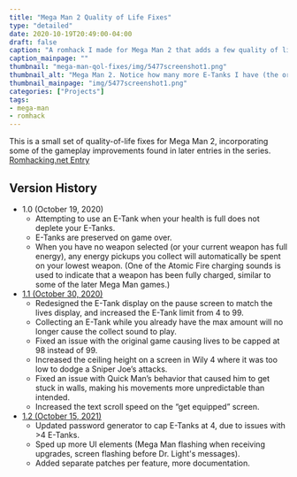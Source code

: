 ```yaml
---
title: "Mega Man 2 Quality of Life Fixes"
type: "detailed"
date: 2020-10-19T20:49:00-04:00
draft: false
caption: "A romhack I made for Mega Man 2 that adds a few quality of life improvements, including a recreation of the Energy Balancer feature, a fix for Quick Man's AI, an increased E-Tank cap, and more."
caption_mainpage: ""
thumbnail: "mega-man-qol-fixes/img/5477screenshot1.png"
thumbnail_alt: "Mega Man 2. Notice how many more E-Tanks I have (the original was limited to 4 and displayed them differently)."
thumbnail_mainpage: "img/5477screenshot1.png"
categories: ["Projects"]
tags:
- mega-man
- romhack
---
```


This is a small set of quality-of-life fixes for Mega Man 2, incorporating some of the gameplay improvements found in later entries in the series.  
[Romhacking.net Entry](https://www.romhacking.net/hacks/5477/)

## Version History

- 1.0 (October 19, 2020)
  - Attempting to use an E-Tank when your health is full does not deplete your E-Tanks.
  - E-Tanks are preserved on game over.
  - When you have no weapon selected (or your current weapon has full energy), any energy pickups you collect will automatically be spent on your lowest weapon. (One of the Atomic Fire charging sounds is used to indicate that a weapon has been fully charged, similar to some of the later Mega Man games.)
- [1.1 (October 30, 2020)](zip/megaman2_qol_1_1.zip)
  - Redesigned the E-Tank display on the pause screen to match the lives display, and increased the E-Tank limit from 4 to 99.
  - Collecting an E-Tank while you already have the max amount will no longer cause the collect sound to play.
  - Fixed an issue with the original game causing lives to be capped at 98 instead of 99.
  - Increased the ceiling height on a screen in Wily 4 where it was too low to dodge a Sniper Joe’s attacks.
  - Fixed an issue with Quick Man’s behavior that caused him to get stuck in walls, making his movements more unpredictable than intended.
  - Increased the text scroll speed on the “get equipped” screen.
- [1.2 (October 15, 2021)](/zip/megaman2_qol_1_2.zip)
  - Updated password generator to cap E-Tanks at 4, due to issues with >4 E-Tanks.
  - Sped up more UI elements (Mega Man flashing when receiving upgrades, screen flashing before Dr. Light's messages).
  - Added separate patches per feature, more documentation.
